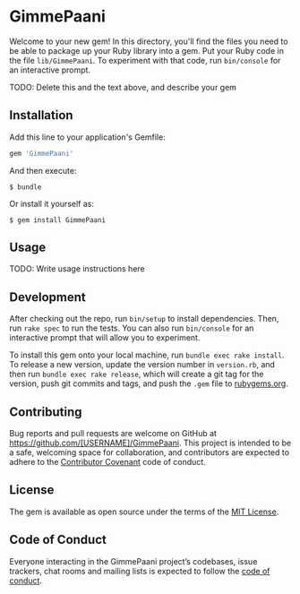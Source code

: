 # GimmePaani

Welcome to your new gem! In this directory, you'll find the files you need to be able to package up your Ruby library into a gem. Put your Ruby code in the file `lib/GimmePaani`. To experiment with that code, run `bin/console` for an interactive prompt.

TODO: Delete this and the text above, and describe your gem

## Installation

Add this line to your application's Gemfile:

```ruby
gem 'GimmePaani'
```

And then execute:

    $ bundle

Or install it yourself as:

    $ gem install GimmePaani

## Usage

TODO: Write usage instructions here

## Development

After checking out the repo, run `bin/setup` to install dependencies. Then, run `rake spec` to run the tests. You can also run `bin/console` for an interactive prompt that will allow you to experiment.

To install this gem onto your local machine, run `bundle exec rake install`. To release a new version, update the version number in `version.rb`, and then run `bundle exec rake release`, which will create a git tag for the version, push git commits and tags, and push the `.gem` file to [rubygems.org](https://rubygems.org).

## Contributing

Bug reports and pull requests are welcome on GitHub at https://github.com/[USERNAME]/GimmePaani. This project is intended to be a safe, welcoming space for collaboration, and contributors are expected to adhere to the [Contributor Covenant](http://contributor-covenant.org) code of conduct.

## License

The gem is available as open source under the terms of the [MIT License](http://opensource.org/licenses/MIT).

## Code of Conduct

Everyone interacting in the GimmePaani project’s codebases, issue trackers, chat rooms and mailing lists is expected to follow the [code of conduct](https://github.com/[USERNAME]/GimmePaani/blob/master/CODE_OF_CONDUCT.md).
